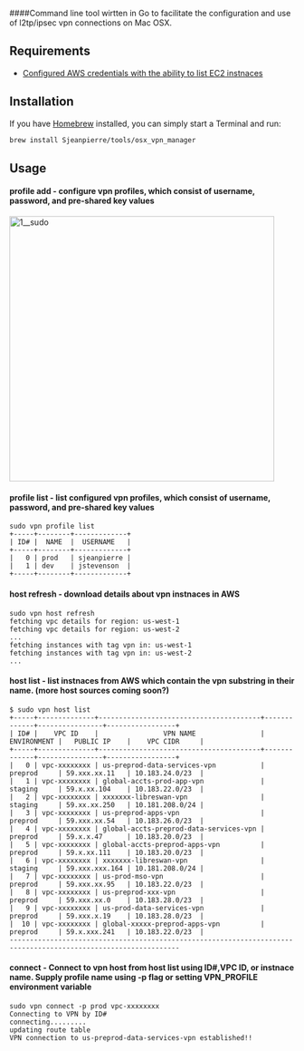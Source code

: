 ####Command line tool wirtten in Go to facilitate the configuration and use of l2tp/ipsec vpn connections on Mac OSX.

## Requirements
- [Configured AWS credentials with the ability to list EC2 instnaces](https://blogs.aws.amazon.com/security/post/Tx3D6U6WSFGOK2H/A-New-and-Standardized-Way-to-Manage-Credentials-in-the-AWS-SDKs)

## Installation

If you have [Homebrew](http://brew.sh) installed, you can simply start a Terminal and run:

```bash
brew install Sjeanpierre/tools/osx_vpn_manager
```

## Usage
#### profile add - configure vpn profiles, which consist of username, password, and pre-shared key values
<img width="468" alt="1__sudo" src="https://cloud.githubusercontent.com/assets/673382/17197819/20fcc8a4-543e-11e6-8d79-26859362ac57.png">

#### profile list - list configured vpn profiles, which consist of username, password, and pre-shared key values
```
sudo vpn profile list
+-----+--------+-------------+
| ID# |  NAME  |  USERNAME   |
+-----+--------+-------------+
|   0 | prod   | sjeanpierre |
|   1 | dev    | jstevenson  |
+-----+--------+-------------+
```
#### host refresh - download details about vpn instnaces in AWS
```
sudo vpn host refresh
fetching vpc details for region: us-west-1
fetching vpc details for region: us-west-2
...
fetching instances with tag vpn in: us-west-1
fetching instances with tag vpn in: us-west-2
...
```
#### host list - list instnaces from AWS which contain the vpn substring in their name. (more host sources coming soon?)
```
$ sudo vpn host list
+-----+--------------+----------------------------------------+-------------+----------------+-----------------+
| ID# |    VPC ID    |                VPN NAME                | ENVIRONMENT |   PUBLIC IP    |    VPC CIDR     |
+-----+--------------+----------------------------------------+-------------+----------------+-----------------+
|   0 | vpc-xxxxxxxx | us-preprod-data-services-vpn           | preprod     | 59.xxx.xx.11   | 10.183.24.0/23  |
|   1 | vpc-xxxxxxxx | global-accts-prod-app-vpn              | staging     | 59.x.xx.104    | 10.183.22.0/23  |
|   2 | vpc-xxxxxxxx | xxxxxxx-libreswan-vpn                  | staging     | 59.xx.xx.250   | 10.181.208.0/24 |
|   3 | vpc-xxxxxxxx | us-preprod-apps-vpn                    | preprod     | 59.xxx.xx.54   | 10.183.26.0/23  |
|   4 | vpc-xxxxxxxx | global-accts-preprod-data-services-vpn | preprod     | 59.x.x.47      | 10.183.20.0/23  |
|   5 | vpc-xxxxxxxx | global-accts-preprod-apps-vpn          | preprod     | 59.x.xx.111    | 10.183.20.0/23  |
|   6 | vpc-xxxxxxxx | xxxxxxx-libreswan-vpn                  | staging     | 59.xxx.xxx.164 | 10.181.208.0/24 |
|   7 | vpc-xxxxxxxx | us-prod-mso-vpn                        | preprod     | 59.xxx.xx.95   | 10.183.22.0/23  |
|   8 | vpc-xxxxxxxx | us-preprod-xxx-vpn                     | preprod     | 59.xxx.xx.0    | 10.183.28.0/23  |
|   9 | vpc-xxxxxxxx | us-prod-data-services-vpn              | preprod     | 59.xxx.x.19    | 10.183.28.0/23  |
|  10 | vpc-xxxxxxxx | global-xxxxx-preprod-apps-vpn          | preprod     | 59.x.xxx.241   | 10.183.22.0/23  |
----------------------------------------------------------------------------------------------------------------
```
#### connect - Connect to vpn host from host list using ID#,VPC ID, or instnace name. Supply profile name using -p flag or setting VPN_PROFILE environment variable
```
sudo vpn connect -p prod vpc-xxxxxxxx
Connecting to VPN by ID#
connecting.........
updating route table
VPN connection to us-preprod-data-services-vpn established!!
```
